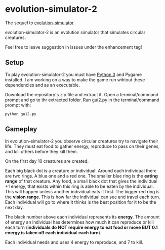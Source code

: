 # evolution-simulator-2

The sequel to [evolution-simulator](https://github.com/Phyrik/evolution-simulator).

evolution-simulator-2 is an evolution simulator that simulates circular creatures.

Feel free to leave suggestion in issues under the enhancement tag!

## Setup

To play evolution-simulator-2 you must have [Python 3](https://python.org/downloads) and Pygame installed. I am working on a way to make the game run wihtout these dependencies and as an executable.

Download the repository's zip file and extract it. Open a terminal/command prompt and go to thr extracted folder. Run gui2.py in the terminal/command prompt with:

`python gui2.py`

## Gameplay

In evolution-simulator-2 you observe circular creatures try to navigate their life. They must eat food to gather energy, reproduce to pass on their genes, and kill others before they kill them.

On the first day 10 creatures are created.

Each big black dot is a creature or individual. Around each individual there are two rings. A blue one and a red one. The smaller blue ring is the **eating range** of that creature. Any food, a small black dot that gives the individual +1 energy, that exists within this ring is able to be eaten by the individual. This will happen unless another individual eats it first. The bigger red ring is the **vision range**. This is how far the individual can see and travel each turn. Each individual will go to where it thinks is the best position for it to be the next day.

The black number above each individual represents its **energy**. The amount of energy an individual has determines how much it can reproduce or kill each turn (**individuals do NOT require energy to eat food or move BUT 0.1 energy is taken off each individual each turn**).

Each individual needs and uses 4 energy to reproduce, and 7 to kill.
